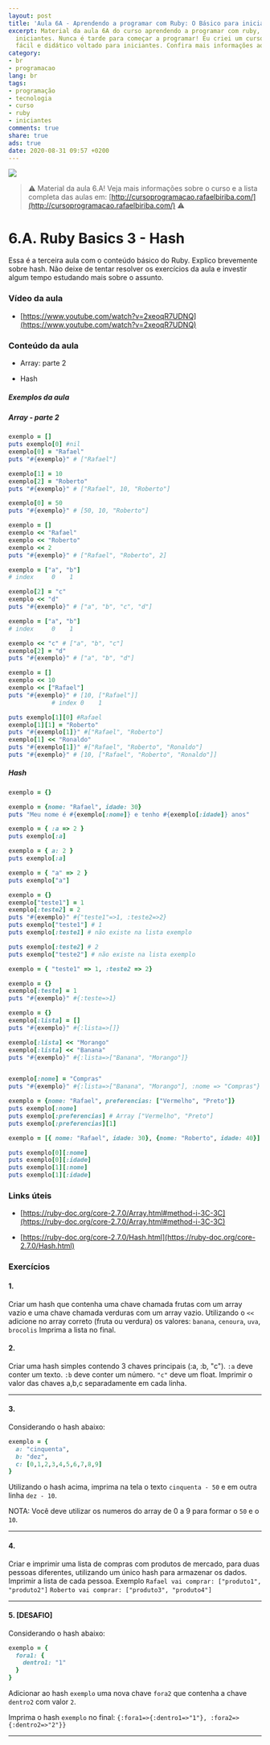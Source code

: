 ```yaml
---
layout: post
title: 'Aula 6A - Aprendendo a programar com Ruby: O Básico para iniciantes'
excerpt: Material da aula 6A do curso aprendendo a programar com ruby, o básico para
  iniciantes. Nunca é tarde para começar a programar! Eu criei um curso gratuito,
  fácil e didático voltado para iniciantes. Confira mais informações aqui nessa publicação.
category:
- br
- programacao
lang: br
tags:
- programação
- tecnologia
- curso
- ruby
- iniciantes
comments: true
share: true
ads: true
date: 2020-08-31 09:57 +0200
---
```

![](/blog/images/curso_ruby_basico/banner-curso-ruby-6A.jpg)

> :warning: Material da aula 6.A! Veja mais informações sobre o curso e a lista completa das aulas em: [http://cursoprogramacao.rafaelbiriba.com/](http://cursoprogramacao.rafaelbiriba.com/) :warning:

# 6.A. Ruby Basics 3 - Hash

Essa é a terceira aula com o conteúdo básico do Ruby. Explico brevemente sobre hash.
Não deixe de tentar resolver os exercícios da aula e investir algum tempo estudando mais sobre o assunto.

### Vídeo da aula

- [https://www.youtube.com/watch?v=2xeoqR7UDNQ](https://www.youtube.com/watch?v=2xeoqR7UDNQ)

### Conteúdo da aula

- Array: parte 2

- Hash

##### Exemplos da aula

##### Array - parte 2

```ruby
exemplo = []
puts exemplo[0] #nil
exemplo[0] = "Rafael"
puts "#{exemplo}" # ["Rafael"]

exemplo[1] = 10
exemplo[2] = "Roberto"
puts "#{exemplo}" # ["Rafael", 10, "Roberto"]

exemplo[0] = 50
puts "#{exemplo}" # [50, 10, "Roberto"]
```

```ruby
exemplo = []
exemplo << "Rafael"
exemplo << "Roberto"
exemplo << 2
puts "#{exemplo}" # ["Rafael", "Roberto", 2]
```

```ruby
exemplo = ["a", "b"]
# index     0    1

exemplo[2] = "c"
exemplo << "d"
puts "#{exemplo}" # ["a", "b", "c", "d"]
```

```ruby
exemplo = ["a", "b"]
# index     0    1

exemplo << "c" # ["a", "b", "c"]
exemplo[2] = "d"
puts "#{exemplo}" # ["a", "b", "d"]
```

```ruby
exemplo = []
exemplo << 10
exemplo << ["Rafael"]
puts "#{exemplo}" # [10, ["Rafael"]]
            # index 0    1

puts exemplo[1][0] #Rafael
exemplo[1][1] = "Roberto"
puts "#{exemplo[1]}" #["Rafael", "Roberto"]
exemplo[1] << "Ronaldo"
puts "#{exemplo[1]}" #["Rafael", "Roberto", "Ronaldo"]
puts "#{exemplo}" # [10, ["Rafael", "Roberto", "Ronaldo"]]
```

##### Hash

```ruby
exemplo = {}

exemplo = {nome: "Rafael", idade: 30}
puts "Meu nome é #{exemplo[:nome]} e tenho #{exemplo[:idade]} anos"
```

```ruby
exemplo = { :a => 2 }
puts exemplo[:a]

exemplo = { a: 2 }
puts exemplo[:a]

exemplo = { "a" => 2 }
puts exemplo["a"]
```

```ruby
exemplo = {}
exemplo["teste1"] = 1
exemplo[:teste2] = 2
puts "#{exemplo}" #{"teste1"=>1, :teste2=>2}
puts exemplo["teste1"] # 1
puts exemplo[:teste1] # não existe na lista exemplo

puts exemplo[:teste2] # 2
puts exemplo["teste2"] # não existe na lista exemplo

exemplo = { "teste1" => 1, :teste2 => 2}
```

```ruby
exemplo = {}
exemplo[:teste] = 1
puts "#{exemplo}" #{:teste=>1}
```

```ruby
exemplo = {}
exemplo[:lista] = []
puts "#{exemplo}" #{:lista=>[]}

exemplo[:lista] << "Morango"
exemplo[:lista] << "Banana"
puts "#{exemplo}" #{:lista=>["Banana", "Morango"]}


exemplo[:nome] = "Compras"
puts "#{exemplo}" #{:lista=>["Banana", "Morango"], :nome => "Compras"}
```

```ruby
exemplo = {nome: "Rafael", preferencias: ["Vermelho", "Preto"]}
puts exemplo[:nome]
puts exemplo[:preferencias] # Array ["Vermelho", "Preto"]
puts exemplo[:preferencias][1]
```

```ruby
exemplo = [{ nome: "Rafael", idade: 30}, {nome: "Roberto", idade: 40}]

puts exemplo[0][:nome]
puts exemplo[0][:idade]
puts exemplo[1][:nome]
puts exemplo[1][:idade]
```

### Links úteis

- [https://ruby-doc.org/core-2.7.0/Array.html#method-i-3C-3C](https://ruby-doc.org/core-2.7.0/Array.html#method-i-3C-3C)

- [https://ruby-doc.org/core-2.7.0/Hash.html](https://ruby-doc.org/core-2.7.0/Hash.html)

### Exercícios

#### 1.
Criar um hash que contenha uma chave chamada frutas com um array vazio e uma chave chamada verduras com um array vazio.
Utilizando o `<<` adicione no array correto (fruta ou verdura) os valores: `banana`, `cenoura`, `uva`, `brocolis`
Imprima a lista no final.

#### 2.
Criar uma hash simples contendo 3 chaves principais (:a, :b, "c").
`:a` deve conter um texto. `:b` deve conter um número. `"c"` deve um float.
Imprimir o valor das chaves a,b,c separadamente em cada linha.

---

#### 3.
Considerando o hash abaixo:

```ruby
exemplo = {
  a: "cinquenta",
  b: "dez",
  c: [0,1,2,3,4,5,6,7,8,9]
}
```
Utilizando o hash acima, imprima na tela o texto `cinquenta - 50` e em outra linha `dez - 10`.

NOTA: Você deve utilizar os numeros do array de 0 a 9 para formar o `50` e o `10`.

---

#### 4.
Criar e imprimir uma lista de compras com produtos de mercado, para duas pessoas diferentes, utilizando um único hash para armazenar os dados.
Imprimir a lista de cada pessoa. Exemplo `Rafael vai comprar: ["produto1", "produto2"]` `Roberto vai comprar: ["produto3", "produto4"]`

---

#### 5. [DESAFIO]
Considerando o hash abaixo:

```ruby
exemplo = {
  fora1: {
    dentro1: "1"
  }
}
```
Adicionar ao hash `exemplo` uma nova chave `fora2` que contenha a chave `dentro2` com valor `2`.

Imprima o hash `exemplo` no final:
`{:fora1=>{:dentro1=>"1"}, :fora2=>{:dentro2=>"2"}}`

---

